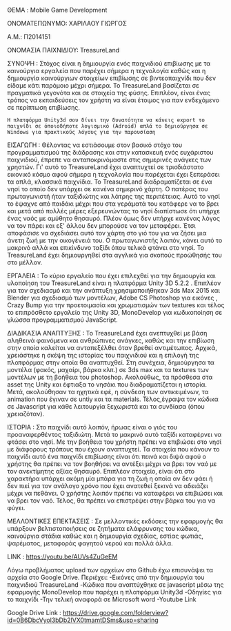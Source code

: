 ΘΕΜΑ : Mobile Game Development

ΟΝΟΜΑΤΕΠΩΝΥΜΟ: ΧΑΡΙΛΑΟΥ ΓΙΩΡΓΟΣ

Α.Μ.: Π2014151

ΟΝΟΜΑΣΙΑ ΠΑΙΧΝΙΔΙΟΥ: TreasureLand

ΣΥΝΟΨΗ : 
	Στόχος είναι η δημιουργία ενός παιχνιδιού επιβίωσης με τα καινούργια εργαλεία που παρέχει σήμερα 
	η τεχνολογία καθώς και η δημιουργία καινούργιων στοιχείων επιβίωσης σε βιντεοπαιχνίδι που δεν είδαμε 
	κάτι παρόμοιο μέχρι σήμερα. Το TreasureLand βασίζεται σε πραγματικά γεγονότα και σε στοιχεία της φύσης. 
	Επιπλέον, είναι ένας τρόπος να εκπαιδεύσεις τον χρήστη  να είναι έτοιμος για παν ενδεχόμενο σε περίπτωση επιβίωσης. 
	
	Η πλατφόρμα Unity3d σου δίνει την δυνατότητα να κάνεις export το παιχνίδι σε όποιοδήποτε λογισμικό (Adroid) απλά το δημιούργησα σε Windows για πρακτικούς λόγους για την παρουσίαση
	
ΕΙΣΑΓΩΓΗ : 
	Θέλοντας να εστιάσουμε στον βασικό στόχο του προγραμματισμού της διάδρασης και στην κατασκευή
	ενός ευχάριστου παιχνιδιού, έπρεπε να ανταποκρινόμαστε στις σημερινές ανάγκες των χρηστών. 
	Γι' αυτό το TreasureLand έχει αναπτυχτεί σε τρισδιάστατο εικονικό κόσμο αφού σήμερα η τεχνολογία
	που παρέχεται έχει ξεπεράσει τα απλά, κλασσικά παιχνίδια.
	Το  TreasureLand  διαδραματίζεται σε ένα νησί το οποίο δεν υπάρχει σε κανένα σημερινό χάρτη. 
	Ο πατέρας του πρωταγωνιστή ήταν ταξιδιώτης και λάτρης της περιπέτειας. Αυτό το νησί το έψαχνε από παιδάκι
	μέχρι που στα γεράματά του κατάφερε να το βρει και μετά από πολλές μέρες εξερευνώντας το νησί διαπίστωσε 
	ότι υπήρχε ένας ναός με αμύθητο θησαυρό. Πλέον όμως δεν υπήρχε κανένας λόγος να τον πάρει και εξ' άλλου 
	δεν μπορούσε να τον μεταφέρει. Έτσι αποφάσισε να σχεδιάσει αυτό τον χάρτη στο γιό του για να ζήσει μια άνετη 
	ζωή με την οικογένειά του. Ο πρωταγωνιστής λοιπόν, κάνει αυτό το μακρινό αλλά και επικίνδυνο ταξίδι όπου τελικά 
	φτάνει στο νησί. 	Το TreasureLand έχει δημιουργηθεί στα αγγλικά για σκοπούς προώθησής του στο μέλλον.

ΕΡΓΑΛΕΙΑ : 
Το κύριο εργαλείο που έχει επιλεχθεί για την δημιουργία και υλοποίηση του TreasureLand είναι η πλατφόρμα Unity 3D 5.2.2 .
Επιπλέον για τον σχεδιασμό και την ανάπτυξη χρησιμοποιήθηκαν 3ds Max 2015 και Blender για σχεδιασμό των μοντέλων, 
Adobe CS Photoshop για  εικόνες , Crazy Bump για την προετοιμασία και χρωματισμών των textures και τέλος το επιπρόσθετο 
εργαλείο της Unity 3D, MonoDevelop για κωδικοποίηση σε γλώσσα προγραμματισμού JavaScript.

ΔΙΑΔΙΚΑΣΙΑ ΑΝΑΠΤΥΞΗΣ :
Το TreasureLand έχει ανεπτυχθεί με βάση αληθεινά φαινόμενα και ανθρώπινες ανάγκες, καθώς και την επιβίωση στην οποία καλείται να ανταπεξέλθει όταν βρεθεί αντιμέτωπος.
Αρχικά, χρειάστηκε η σκέψη της ιστορίας του παιχνιδιού και η επιλογή της πλατφόρμας στην οποία θα αναπτυχθεί. Στη συνέχεια, δημιούργησα τα μοντέλα (φακός, μαχαίρι, βάρκα κλπ.) σε 3ds max και τα textures των μοντέλων με τη βοήθεια του photoshop. Ακολούθως, τα πρόσθεσα στα asset της Unity και έφτιαξα το νησάκι που διαδραματίζεται η ιστορία. Μετά, ακολούθησαν τα ηχητικά εφέ, η σύνδεση των αντικειμένων, τα animation που έγιναν σε untiy και τα materials. Τέλος,έγραψα τον κώδικα σε Javascript για κάθε λειτουργία ξεχωριστά και τα συνδίασα (όπου χρειαζόταν).

ΙΣΤΟΡΙΑ : 
	Στο παιχνίδι αυτό λοιπόν, ήρωας είναι ο γιός του προαναφερθέντος ταξιδιώτη. Μετά το μακρινό αυτό ταξίδι καταφέρνει
	να φτάσει στο νησί. Με την βοήθεια του χρήστη πρέπει να επιβιώσει στο νησί με διάφορους τρόπους που έχουν αναπτυχτεί. 
	Τα στοιχεία που κάνουν το παιχνίδι αυτό ένα παιχνίδι επιβίωσης είναι ότι πεινά και διψά αφού ο χρήστης θα πρέπει να τον 
	βοηθήσει να αντέξει μέχρι να βρει τον ναό με τον ανεκτίμητης αξίας θησαυρό. Επιπλέον στοιχείο, είναι ότι στο χαρακτήρα 
	υπάρχει ακόμη μία μπάρα για τη ζωή η οποία αν δεν φάει ή δεν πιεί για τον ανάλογο χρόνο που έχει ανατεθεί ξεκινά να αδειάζει 
	μέχρι να πεθάνει. Ο χρήστης λοιπόν πρέπει να καταφέρει να επιβιώσει και να βρει τον ναό. Τέλος, θα πρέπει να επιστρέψει στην 
	βάρκα του για να φύγει.

ΜΕΛΛΟΝΤΙΚΕΣ ΕΠΕΚΤΑΣΕΙΣ : 
Σε μελλοντικές εκδόσεις την εφαρμογής θα υπάρξουν βελτιστοποιήσεις σε ζητήματα ελάφρυνσης του κώδικα, καινούργια στάδια καθώς 
και η δημιουργία σχεδίας, εστίας φωτιάς, ψαρέματος, μεταφοράς φαγητού νερού και πολλά άλλα.

LINK : https://youtu.be/AUVs4ZuGeEM

Λόγω προβλήματος upload των αρχείων στο Github έχω επισυνάψει τα αρχεία στο Google Drive.
Περιέχει: -Εικόνες από την δημιουργία του παιχνιδιού TreasureLand
	  -Κώδικα που αναπτύχθηκε σε javascript μέσω της εφαρμογής MonoDevelop που παρέχει η πλατφόρμα Unity3d
	  -Οδηγίες για το παιχνίδι
	  -Την τελική αναφορά σε Microsoft word
	  -Youtube Link
	  
Google Drive Link : https://drive.google.com/folderview?id=0B6DbcVyol3bDb2lVX0tmamtDSms&usp=sharing


